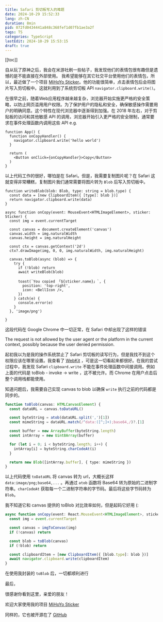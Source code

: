 ```yaml
---
title: Safari 剪切板写入的难题
date: 2024-10-29 15:52:33
lang: zh-CN
duration: 8min
pid: 072fd0434441a848c368fef1d07fb1ae3a2f
tags: TS
categories: TypeScript
lastEdit: 2024-10-29 15:53:15
draft: true
---
```

[[toc]]

自从玩了原神之后，我会在米游社刷一些帖子，我发现他们的表情包很有趣但是遗憾的是不能直接在外部使用。 我希望能够在其它社交平台使用他们的表情包，所以，最近做了一个项目 [MiHoYo Sticker](https://mhy-sticker.ctong.top/)。他的功能很简单，点击表情包后会将图片写入剪切板中。这就利用到了系统剪切板 API `navigator.clipboard.write()`。

在很早之前，随着Web应用程序越来越复杂，浏览器开始实施更严格的安全策略，以防止网页滥用用户权限。为了保护用户的隐私和安全，确保敏感操作需要用户的明确同意。这个特性在现代浏览器中逐渐得到加强。在 2018 年左右，对于剪贴板的访问和其他敏感 API 的调用，浏览器开始引入更严格的安全限制，通常要求在事件处理函数内调用这些 API e.g.

```tsx
function App() {
  function onCopyHandler() {
    navigator.clipboard.write('hello world')
  }

  return (
    <Button onClick={onCopyHandler}>Copy</Button>
  )
}
```

以上代码工作的很好，哪怕是在 Safari。但是，我需要复制图片呢？在 Safari 这就变得非常糟糕，复制图片我们通常需要将图片转为 `Blob` 后写入剪切板中。

```tsx
function writeBlob(blob: Blob, type: string = blob.type) {
  const data = [new ClipboardItem({ [type]: blob })]
  return navigator.clipboard.write(data)
}

async function onCopy(event: MouseEvent<HTMLImageElement>, sticker: Sticker) {
  const img = event.currentTarget

  const canvas = document.createElement('canvas')
  canvas.width = img.naturalWidth
  canvas.height = img.naturalHeight

  const ctx = canvas.getContext('2d')
  ctx?.drawImage(img, 0, 0, img.naturalWidth, img.naturalHeight)

  canvas.toBlob(async (blob) => {
    try {
      if (!blob) return
      await writeBlob(blob)

      toast(`You copied 「${sticker.name}」`, {
        position: 'top-right',
        icon: <BellIcon />,
      })
    } catch(e) {
      console.error(e)
    }
  }, 'image/png')

}
```

这段代码在 Google Chrome 中一切正常，在 Safari 中却出现了这样的错误

<div class="p-2 border-red-500 border-1 rounded-xl text-red-500 bg-red-500/10 mb-4">
  The request is not allowed by the user agent or the platform in the current context, possibly because the user denied permission.
</div>

起初我以为是我的操作系统禁止了 Safari 剪切板的读写行为，但是我找不到这个权限应该在哪里设置。我查看了 <a href="https://webkit.org/blog/10247/new-webkit-features-in-safari-13-1" target="_blank">WebKit</a> ，可是这一切看起来都很好。在我的尝试过程中，我发现 Safari `clipboard.write` 不能在事件处理函数中间接调用。例如上面的代码是 toBlob - invoke -> write ，这不被允许。而 Chrome 在用户点击后整个调用栈都能使用。

知道问题后，我需要自己实现 canvas to blob 以确保 `write` 执行之前的代码都是同步的。

```ts
function toBlob(canvas: HTMLCanvasElement) {
  const dataURL = canvas.toDataURL()

  const byteString = atob(dataURL.split(',')[1])
  const mimeString = dataURL.match(/^data:([^;]+);base64,/)?.[1]

  const buffer = new ArrayBuffer(byteString.length)
  const intArray = new Uint8Array(buffer)

  for (let i = 0; i < byteString.length; i++) {
    intArray[i] = byteString.charCodeAt(i)
  }

  return new Blob([intArray.buffer], { type: mimeString })
}
```

以上代码使用 `toDataURL` 将 canvas 转为 url，大概长这样 `data:image/png;base64,...` 。再通过 `atob` 函数将 Base64 转为原始的二进制字符串。`charCodeAt` 获取每一个二进制字符串的字节码。最后将这些字节码转为 `Blob`。

我不知道它和 canvas 提供的 toBlob 对比效率如何，但是起码它好用 (:

```ts
async function onCopy(event: React.MouseEvent<HTMLImageElement>, sticker: Sticker) {
  const img = event.currentTarget

  const canvas = imgToConvas(img)
  if (!canvas) return

  const blob = toBlob(canvas)
  if (!blob) return

  const clipboardItem = [new ClipboardItem({ [blob.type]: blob })]
  await navigator.clipboard.write(clipboardItem)
}
```

在使用我封装的 `toBlob` 后，一切都顺利进行

最后，

很感谢你看到这里，亲爱的朋友！

欢迎大家使用我的项目 [MiHoYo Sticker](https://mhy-sticker.ctong.top/)

同样的，它也被开源在了 [GitHub](https://github.com/Clover-You/mihoyo-sticker)
